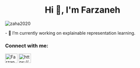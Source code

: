 <h1 align="center">Hi 👋, I'm Farzaneh</h1>
<p align="left"> <img src="https://komarev.com/ghpvc/?username=farzaneh-hatami&label=Profile%20views&color=0e75b6&style=flat" alt="zaha2020" /> </p>
- 🔭 I’m currently working on explainable representation learning.

<h3 align="left">Connect with me:</h3>
<p align="left">
<a href="https://twitter.com/Farzane_Hatami" target="blank"><img align="center" src="https://raw.githubusercontent.com/rahuldkjain/github-profile-readme-generator/master/src/images/icons/Social/twitter.svg" alt="Farzane_Hatami" height="30" width="40" /></a>
<a href="https://www.linkedin.com/in/farzane-hatami-a3b076205/" target="blank"><img align="center" src="https://raw.githubusercontent.com/rahuldkjain/github-profile-readme-generator/master/src/images/icons/Social/linked-in-alt.svg" alt="https://www.linkedin.com/in/farzane-hatami-a3b076205/" height="30" width="40" /></a>
</p>

